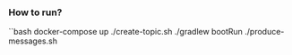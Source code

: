 ### How to run? 

``bash
docker-compose up
./create-topic.sh
./gradlew bootRun
./produce-messages.sh
```

